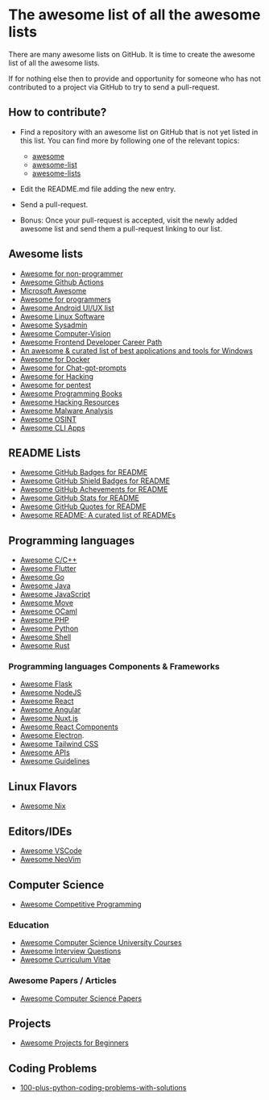 # The awesome list of all the awesome lists

There are many awesome lists on GitHub. It is time to create the awesome list of all the awesome lists.

If for nothing else then to provide and opportunity for someone who has not contributed to a project via GitHub to try to send a pull-request.

## How to contribute?

* Find a repository with an awesome list on GitHub that is not yet listed in this list. You can find more by following one of the relevant topics:
    * [awesome](https://github.com/topics/awesome)
    * [awesome-list](https://github.com/topics/awesome-list)
    * [awesome-lists](https://github.com/topics/awesome-lists)
* Edit the README.md file adding the new entry.
* Send a pull-request.
  
* Bonus: Once your pull-request is accepted, visit the newly added awesome list and send them a pull-request linking to our list.

## Awesome lists

* [Awesome for non-programmer](https://github.com/szabgab/awesome-for-non-programmers)
* [Awesome Github Actions](https://github.com/sdras/awesome-actions)
* [Microsoft Awesome](https://github.com/Awesome-Windows/Awesome)
* [Awesome for programmers](https://github.com/trimstray/the-book-of-secret-knowledge)
* [Awesome Android UI/UX list](https://github.com/wasabeef/awesome-android-ui)
* [Awesome Linux Software](https://github.com/luong-komorebi/Awesome-Linux-Software)
* [Awesome Sysadmin](https://github.com/kahun/awesome-sysadmin)
* [Awesome Computer-Vision](https://github.com/jbhuang0604/awesome-computer-vision)
* [Awesome Frontend Developer Career Path](https://github.com/fulyaertay/Front-End-Developer-Path)
* [An awesome & curated list of best applications and tools for Windows](https://github.com/Awesome-Windows/Awesome)
* [Awesome for Docker](https://github.com/veggiemonk/awesome-docker)
* [Awesome for Chat-gpt-prompts](https://github.com/f/awesome-chatgpt-prompts)
* [Awesome for Hacking](https://github.com/Hack-with-Github/Awesome-Hacking)
* [Awesome for pentest](https://github.com/enaqx/awesome-pentest)
* [Awesome Programming Books](https://github.com/royeo/awesome-programming-books)
* [Awesome Hacking Resources](https://github.com/vitalysim/Awesome-Hacking-Resources)
* [Awesome Malware Analysis](https://github.com/rshipp/awesome-malware-analysis)
* [Awesome OSINT](https://github.com/jivoi/awesome-osint)
* [Awesome CLI Apps](https://github.com/agarrharr/awesome-cli-apps?tab=readme-ov-file)

## README Lists

* [Awesome GitHub Badges for README](https://github.com/chetanraj/awesome-github-badges)
* [Awesome GitHub Shield Badges for README](https://github.com/Ileriayo/markdown-badges)
* [Awesome GitHub Achevements for README](https://github.com/drknzz/GitHub-Achievements)
* [Awesome GitHub Stats for README](https://github.com/anuraghazra/github-readme-stats)
* [Awesome GitHub Quotes for README](https://github.com/shravan20/github-readme-quotes)
* [Awesome README: A curated list of READMEs](https://github.com/matiassingers/awesome-readme)

## Programming languages

* [Awesome C/C++](https://github.com/fffaraz/awesome-cpp)
* [Awesome Flutter](https://github.com/Solido/awesome-flutter)
* [Awesome Go](https://github.com/avelino/awesome-go)
* [Awesome Java](https://github.com/akullpp/awesome-java)
* [Awesome JavaScript](https://github.com/sorrycc/awesome-javascript)
* [Awesome Move](https://github.com/MystenLabs/awesome-move)
* [Awesome OCaml](https://github.com/ocaml-community/awesome-ocaml)
* [Awesome PHP](https://github.com/ziadoz/awesome-php)
* [Awesome Python](https://github.com/vinta/awesome-python)
* [Awesome Shell](https://github.com/alebcay/awesome-shell)
* [Awesome Rust](https://github.com/rust-unofficial/awesome-rust)

### Programming languages Components & Frameworks

* [Awesome Flask](https://github.com/humiaozuzu/awesome-flask)
* [Awesome NodeJS](https://github.com/sindresorhus/awesome-nodejs)
* [Awesome React](https://github.com/enaqx/awesome-react)
* [Awesome Angular](https://github.com/PatrickJS/awesome-angular)
* [Awesome Nuxt.js](https://github.com/nuxt/awesome)
* [Awesome React Components](https://github.com/brillout/awesome-react-components)
* [Awesome Electron](https://github.com/sindresorhus/awesome-electron).
* [Awesome Tailwind CSS](https://github.com/aniftyco/awesome-tailwindcss)
* [Awesome APIs](https://github.com/TonnyL/Awesome_APIs)
* [Awesome Guidelines](https://github.com/Kristories/awesome-guidelines)

## Linux Flavors

* [Awesome Nix](https://github.com/nix-community/awesome-nix)

## Editors/IDEs

* [Awesome VSCode](https://github.com/viatsko/awesome-vscode)
* [Awesome NeoVim](https://github.com/rockerBOO/awesome-neovim)

## Computer Science

* [Awesome Competitive Programming](https://github.com/lnishan/awesome-competitive-programming)

### Education

* [Awesome Computer Science University Courses](https://github.com/prakhar1989/awesome-courses)
* [Awesome Interview Questions](https://github.com/DopplerHQ/awesome-interview-questions)
* [Awesome Curriculum Vitae](https://github.com/posquit0/Awesome-CV)

### Awesome Papers / Articles

* [Awesome Computer Science Papers](https://github.com/papers-we-love/papers-we-love)

## Projects

* [Awesome Projects for Beginners](https://github.com/MunGell/awesome-for-beginners)

## Coding Problems

* [100-plus-python-coding-problems-with-solutions](https://github.com/ProgrammingHero1/100-plus-python-coding-problems-with-solutions)
